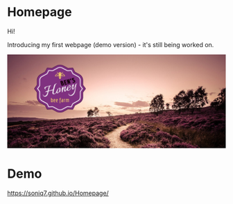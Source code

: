 # Homepage

Hi!

Introducing my first webpage (demo version) - it's still being worked on.

![Bens Honey](https://github.com/Soniq7/Homepage/blob/main/images/heather-hills.jpg?raw=true)

# Demo

https://soniq7.github.io/Homepage/
